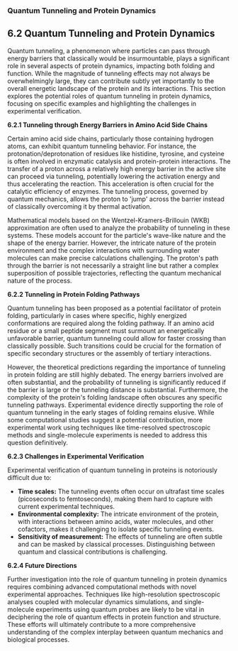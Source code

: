 ### Quantum Tunneling and Protein Dynamics

## 6.2 Quantum Tunneling and Protein Dynamics

Quantum tunneling, a phenomenon where particles can pass through energy barriers that classically would be insurmountable, plays a significant role in several aspects of protein dynamics, impacting both folding and function.  While the magnitude of tunneling effects may not always be overwhelmingly large, they can contribute subtly yet importantly to the overall energetic landscape of the protein and its interactions. This section explores the potential roles of quantum tunneling in protein dynamics, focusing on specific examples and highlighting the challenges in experimental verification.

**6.2.1 Tunneling through Energy Barriers in Amino Acid Side Chains**

Certain amino acid side chains, particularly those containing hydrogen atoms, can exhibit quantum tunneling behavior.  For instance, the protonation/deprotonation of residues like histidine, tyrosine, and cysteine is often involved in enzymatic catalysis and protein-protein interactions.  The transfer of a proton across a relatively high energy barrier in the active site can proceed via tunneling, potentially lowering the activation energy and thus accelerating the reaction.  This acceleration is often crucial for the catalytic efficiency of enzymes.  The tunneling process, governed by quantum mechanics, allows the proton to 'jump' across the barrier instead of classically overcoming it by thermal activation.

Mathematical models based on the Wentzel-Kramers-Brillouin (WKB) approximation are often used to analyze the probability of tunneling in these systems.  These models account for the particle's wave-like nature and the shape of the energy barrier.  However, the intricate nature of the protein environment and the complex interactions with surrounding water molecules can make precise calculations challenging.  The proton's path through the barrier is not necessarily a straight line but rather a complex superposition of possible trajectories, reflecting the quantum mechanical nature of the process.

**6.2.2 Tunneling in Protein Folding Pathways**

Quantum tunneling has been proposed as a potential facilitator of protein folding, particularly in cases where specific, highly energized conformations are required along the folding pathway.  If an amino acid residue or a small peptide segment must surmount an energetically unfavorable barrier, quantum tunneling could allow for faster crossing than classically possible.  Such transitions could be crucial for the formation of specific secondary structures or the assembly of tertiary interactions.

However, the theoretical predictions regarding the importance of tunneling in protein folding are still highly debated.  The energy barriers involved are often substantial, and the probability of tunneling is significantly reduced if the barrier is large or the tunneling distance is substantial.  Furthermore, the complexity of the protein's folding landscape often obscures any specific tunneling pathways.  Experimental evidence directly supporting the role of quantum tunneling in the early stages of folding remains elusive.  While some computational studies suggest a potential contribution, more experimental work using techniques like time-resolved spectroscopic methods and single-molecule experiments is needed to address this question definitively.

**6.2.3 Challenges in Experimental Verification**

Experimental verification of quantum tunneling in proteins is notoriously difficult due to:

* **Time scales:**  The tunneling events often occur on ultrafast time scales (picoseconds to femtoseconds), making them hard to capture with current experimental techniques.
* **Environmental complexity:** The intricate environment of the protein, with interactions between amino acids, water molecules, and other cofactors, makes it challenging to isolate specific tunneling events.
* **Sensitivity of measurement:**  The effects of tunneling are often subtle and can be masked by classical processes. Distinguishing between quantum and classical contributions is challenging.

**6.2.4 Future Directions**

Further investigation into the role of quantum tunneling in protein dynamics requires combining advanced computational methods with novel experimental approaches.  Techniques like high-resolution spectroscopic analyses coupled with molecular dynamics simulations, and single-molecule experiments using quantum probes are likely to be vital in deciphering the role of quantum effects in protein function and structure.  These efforts will ultimately contribute to a more comprehensive understanding of the complex interplay between quantum mechanics and biological processes.